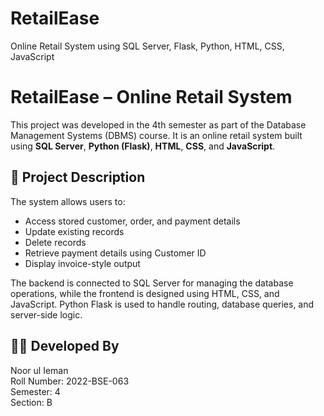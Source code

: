 # RetailEase
Online Retail System using SQL Server, Flask, Python, HTML, CSS, JavaScript

# RetailEase – Online Retail System

This project was developed in the 4th semester as part of the Database Management Systems (DBMS) course. It is an online retail system built using **SQL Server**, **Python (Flask)**, **HTML**, **CSS**, and **JavaScript**.

## 📌 Project Description

The system allows users to:

- Access stored customer, order, and payment details
- Update existing records
- Delete records
- Retrieve payment details using Customer ID
- Display invoice-style output

The backend is connected to SQL Server for managing the database operations, while the frontend is designed using HTML, CSS, and JavaScript. Python Flask is used to handle routing, database queries, and server-side logic.

## 👩‍💻 Developed By

Noor ul Ieman  
Roll Number: 2022-BSE-063  
Semester: 4  
Section: B  

